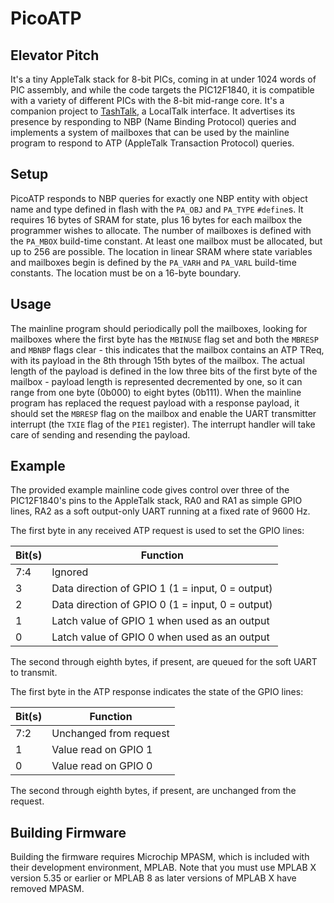 # PicoATP

## Elevator Pitch

It's a tiny AppleTalk stack for 8-bit PICs, coming in at under 1024 words of PIC assembly, and while the code targets the PIC12F1840, it is compatible with a variety of different PICs with the 8-bit mid-range core.  It's a companion project to [TashTalk](https://github.com/lampmerchant/tashtalk), a LocalTalk interface.  It advertises its presence by responding to NBP (Name Binding Protocol) queries and implements a system of mailboxes that can be used by the mainline program to respond to ATP (AppleTalk Transaction Protocol) queries.

## Setup

PicoATP responds to NBP queries for exactly one NBP entity with object name and type defined in flash with the `PA_OBJ` and `PA_TYPE` `#define`s.  It requires 16 bytes of SRAM for state, plus 16 bytes for each mailbox the programmer wishes to allocate.  The number of mailboxes is defined with the `PA_MBOX` build-time constant.  At least one mailbox must be allocated, but up to 256 are possible.  The location in linear SRAM where state variables and mailboxes begin is defined by the `PA_VARH` and `PA_VARL` build-time constants.  The location must be on a 16-byte boundary.

## Usage

The mainline program should periodically poll the mailboxes, looking for mailboxes where the first byte has the `MBINUSE` flag set and both the `MBRESP` and `MBNBP` flags clear - this indicates that the mailbox contains an ATP TReq, with its payload in the 8th through 15th bytes of the mailbox.  The actual length of the payload is defined in the low three bits of the first byte of the mailbox - payload length is represented decremented by one, so it can range from one byte (0b000) to eight bytes (0b111).  When the mainline program has replaced the request payload with a response payload, it should set the `MBRESP` flag on the mailbox and enable the UART transmitter interrupt (the `TXIE` flag of the `PIE1` register).  The interrupt handler will take care of sending and resending the payload.

## Example

The provided example mainline code gives control over three of the PIC12F1840's pins to the AppleTalk stack, RA0 and RA1 as simple GPIO lines, RA2 as a soft output-only UART running at a fixed rate of 9600 Hz.

The first byte in any received ATP request is used to set the GPIO lines:

| Bit(s) | Function                                         |
| ------ | ------------------------------------------------ |
| 7:4    | Ignored                                          |
| 3      | Data direction of GPIO 1 (1 = input, 0 = output) |
| 2      | Data direction of GPIO 0 (1 = input, 0 = output) |
| 1      | Latch value of GPIO 1 when used as an output     |
| 0      | Latch value of GPIO 0 when used as an output     |

The second through eighth bytes, if present, are queued for the soft UART to transmit.

The first byte in the ATP response indicates the state of the GPIO lines:

| Bit(s) | Function               |
| ------ | ---------------------- |
| 7:2    | Unchanged from request |
| 1      | Value read on GPIO 1   |
| 0      | Value read on GPIO 0   |

The second through eighth bytes, if present, are unchanged from the request.

## Building Firmware

Building the firmware requires Microchip MPASM, which is included with their development environment, MPLAB. Note that you must use MPLAB X version 5.35 or earlier or MPLAB 8 as later versions of MPLAB X have removed MPASM.
